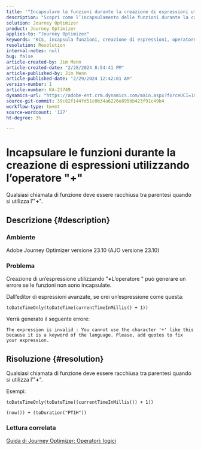 ```yaml
---
title: '"Incapsulare le funzioni durante la creazione di espressioni utilizzando l''operatore \"+\"'
description: "Scopri come l’incapsulamento delle funzioni durante la creazione di espressioni utilizzando l’operatore \"+\" evita errori in Adobe Journey Optimizer versione 23.10."
solution: Journey Optimizer
product: Journey Optimizer
applies-to: "Journey Optimizer"
keywords: "KCS, incapsula funzioni, creazione di espressioni, operatore \"+\", Risoluzione dei problemi, AJO versione 23.10, Adobe Journey Optimizer versione 23.10"
resolution: Resolution
internal-notes: null
bug: false
article-created-by: Jim Menn
article-created-date: "2/28/2024 8:54:41 PM"
article-published-by: Jim Menn
article-published-date: "2/29/2024 12:42:01 AM"
version-number: 1
article-number: KA-23749
dynamics-url: "https://adobe-ent.crm.dynamics.com/main.aspx?forceUCI=1&pagetype=entityrecord&etn=knowledgearticle&id=dc42ec91-7bd6-ee11-9079-6045bd006268"
source-git-commit: 39c82f144fd51c0b34a6226e895bb423f91c49b4
workflow-type: tm+mt
source-wordcount: '127'
ht-degree: 3%

---
```


# Incapsulare le funzioni durante la creazione di espressioni utilizzando l’operatore &quot;+&quot;


Qualsiasi chiamata di funzione deve essere racchiusa tra parentesi quando si utilizza l’&quot;<b>+</b>&quot;.

## Descrizione {#description}


### Ambiente

Adobe Journey Optimizer versione 23.10 (AJO versione 23.10)

### Problema

Creazione di un’espressione utilizzando &quot;<b>+</b>L’operatore &quot; può generare un errore se le funzioni non sono incapsulate.

Dall’editor di espressioni avanzate, se crei un’espressione come questa:


```
toDateTimeOnly(toDateTime(currentTimeInMillis() + 1))
```


Verrà generato il seguente errore:


```
The expression is invalid : You cannot use the character '+' like this because it is a keyword of the language. Please, add quotes to fix your expression.
```



## Risoluzione {#resolution}


Qualsiasi chiamata di funzione deve essere racchiusa tra parentesi quando si utilizza l’&quot;<b>+</b>&quot;.

Esempi:


```
toDateTimeOnly(toDateTime((currentTimeInMillis()) + 1))
```



```
(now()) + (toDuration("PT1H"))
```


### Lettura correlata

[Guida di Journey Optimizer: Operatori: logici](https://experienceleague.adobe.com/docs/journey-optimizer/using/orchestrate-journeys/building-advanced-conditions-journeys/syntax/operators.html#%2B-2)
